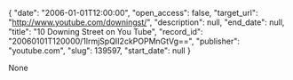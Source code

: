 {
  "date": "2006-01-01T12:00:00", 
  "open_access": false, 
  "target_url": "http://www.youtube.com/downingst/", 
  "description": null, 
  "end_date": null, 
  "title": "10 Downing Street on You Tube", 
  "record_id": "20060101T120000/1lrmjSpQII2ckPOPMnGtVg==", 
  "publisher": "youtube.com", 
  "slug": 139597, 
  "start_date": null
}

None